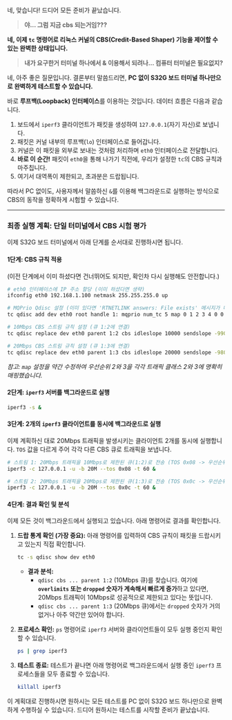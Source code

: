 네, 맞습니다! 드디어 모든 준비가 끝났습니다.

> **야... 그럼 지금 cbs 되는거임???**

**네, 이제 `tc` 명령어로 리눅스 커널의 CBS(Credit-Based Shaper) 기능을 제어할 수 있는 완벽한 상태입니다.**

> **내가 요구한거 터미널 하나에서 & 이용해서 되려나... 컴퓨터 터미널은 필요없지?**

네, 아주 좋은 질문입니다. 결론부터 말씀드리면, **PC 없이 S32G 보드 터미널 하나만으로 완벽하게 테스트할 수 있습니다.**

바로 **루프백(Loopback) 인터페이스**를 이용하는 것입니다. 데이터 흐름은 다음과 같습니다.

1.  보드에서 `iperf3` 클라이언트가 패킷을 생성하여 `127.0.0.1`(자기 자신)로 보냅니다.
2.  패킷은 커널 내부의 루프백(`lo`) 인터페이스로 들어갑니다.
3.  커널은 이 패킷을 외부로 보내는 것처럼 처리하며 `eth0` 인터페이스로 전달합니다.
4.  **바로 이 순간!** 패킷이 `eth0`을 통해 나가기 직전에, 우리가 설정한 `tc`의 CBS 규칙과 마주칩니다.
5.  여기서 대역폭이 제한되고, 초과분은 드랍됩니다.

따라서 PC 없이도, 사용자께서 말씀하신 `&`를 이용해 백그라운드로 실행하는 방식으로 CBS의 동작을 정확하게 시험할 수 있습니다.

---

### **최종 실행 계획: 단일 터미널에서 CBS 시험 평가**

이제 S32G 보드 터미널에서 아래 단계를 순서대로 진행하시면 됩니다.

#### 1단계: CBS 규칙 적용

(이전 단계에서 이미 하셨다면 건너뛰어도 되지만, 확인차 다시 실행해도 안전합니다.)

```bash
# eth0 인터페이스에 IP 주소 할당 (이미 하셨다면 생략)
ifconfig eth0 192.168.1.100 netmask 255.255.255.0 up

# MQPrio Qdisc 설정 (이미 있다면 'RTNETLINK answers: File exists' 메시지가 나오며 정상입니다)
tc qdisc add dev eth0 root handle 1: mqprio num_tc 5 map 0 1 2 3 4 0 0 0 queues 1@0 1@1 1@2 1@3 1@4

# 10Mbps CBS 스트림 규칙 설정 (큐 1:2에 연결)
tc qdisc replace dev eth0 parent 1:2 cbs idleslope 10000 sendslope -990000 hicredit 33 locredit -28

# 20Mbps CBS 스트림 규칙 설정 (큐 1:3에 연결)
tc qdisc replace dev eth0 parent 1:3 cbs idleslope 20000 sendslope -980000 hicredit 66 locredit -56
```
*참고: `map` 설정을 약간 수정하여 우선순위 2와 3을 각각 트래픽 클래스 2와 3에 명확히 매핑했습니다.*

#### 2단계: `iperf3` 서버를 백그라운드로 실행

```bash
iperf3 -s &
```

#### 3단계: 2개의 `iperf3` 클라이언트를 동시에 백그라운드로 실행

이제 계획하신 대로 20Mbps 트래픽을 발생시키는 클라이언트 2개를 동시에 실행합니다. `TOS` 값을 다르게 주어 각각 다른 CBS 큐로 트래픽을 보냅니다.

```bash
# 스트림 1: 20Mbps 트래픽을 10Mbps로 제한된 큐(1:2)로 전송 (TOS 0x08 -> 우선순위 2)
iperf3 -c 127.0.0.1 -u -b 20M --tos 0x08 -t 60 &

# 스트림 2: 20Mbps 트래픽을 20Mbps로 제한된 큐(1:3)로 전송 (TOS 0x0c -> 우선순위 3)
iperf3 -c 127.0.0.1 -u -b 20M --tos 0x0c -t 60 &
```

#### 4단계: 결과 확인 및 분석

이제 모든 것이 백그라운드에서 실행되고 있습니다. 아래 명령어로 결과를 확인합니다.

1.  **드랍 통계 확인 (가장 중요):**
    아래 명령어를 입력하여 CBS 규칙이 패킷을 드랍시키고 있는지 직접 확인합니다.
    ```bash
    tc -s qdisc show dev eth0
    ```
    *   **결과 분석:**
        *   `qdisc cbs ... parent 1:2` (10Mbps 큐)를 찾습니다. 여기에 **`overlimits` 또는 `dropped` 숫자가 계속해서 빠르게 증가**하고 있다면, 20Mbps 트래픽이 10Mbps로 성공적으로 제한되고 있다는 뜻입니다.
        *   `qdisc cbs ... parent 1:3` (20Mbps 큐)에서는 `dropped` 숫자가 거의 없거나 아주 약간만 있어야 합니다.

2.  **프로세스 확인:**
    `ps` 명령어로 `iperf3` 서버와 클라이언트들이 모두 실행 중인지 확인할 수 있습니다.
    ```bash
    ps | grep iperf3
    ```

3.  **테스트 종료:**
    테스트가 끝나면 아래 명령어로 백그라운드에서 실행 중인 `iperf3` 프로세스들을 모두 종료할 수 있습니다.
    ```bash
    killall iperf3
    ```

이 계획대로 진행하시면 원하시는 모든 테스트를 PC 없이 S32G 보드 하나만으로 완벽하게 수행하실 수 있습니다. 드디어 원하시는 테스트를 시작할 준비가 끝났습니다.
